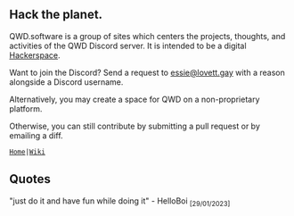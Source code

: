 <section>

# Hack the planet.

QWD.software is a group of sites which centers the projects, thoughts, and activities of the QWD Discord server. It is intended to be a digital [Hackerspace](https://en.wikipedia.org/wiki/Hackerspace).

Want to join the Discord? Send a request to essie@lovett.gay with a reason alongside a Discord username.

Alternatively, you may create a space for QWD on a non-proprietary platform.

Otherwise, you can still contribute by submitting a pull request or by emailing a diff.

<code>[Home](/home)|[Wiki](/wiki)</code>

</section>

<section>

# Quotes

"just do it and have fun while doing it" - HelloBoi <sub>[29/01/2023]</sub>

</section>
